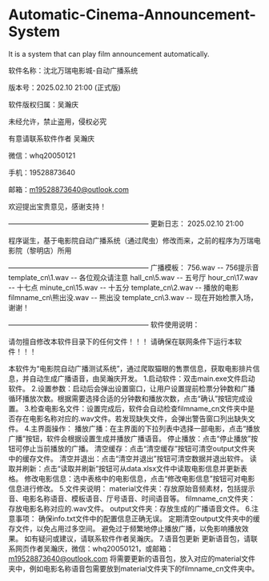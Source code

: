 # Automatic-Cinema-Announcement-System
It is a system that can play film announcement automatically.

软件名称：沈北万瑞电影城-自动广播系统

版本号：2025.02.10 21:00 (正式版)

软件版权归属：吴瀚庆

未经允许，禁止盗用，侵权必究


有意请联系软件作者 吴瀚庆

微信：whq20050121

手机：19528873640

邮箱：m19528873640@outlook.com

欢迎提出宝贵意见，感谢支持！

————————————————————
更新日志：
2025.02.10 21:00

程序诞生，基于电影院自动广播系统（通过爬虫）修改而来，之前的程序为万瑞电影院（黎明店）所用

————————————————————
广播模板：
756.wav                             --  756提示音
template_cn\\1.wav           --  各位观众请注意
hall_cn\\5.wav                    --  五号厅
hour_cn\\17.wav                --  十七点
minute_cn\\15.wav            --  十五分
template_cn\\2.wav           --  播放的电影
filmname_cn\\熊出没.wav  --  熊出没
template_cn\\3.wav           --  现在开始检票入场，谢谢！

————————————————————
软件使用说明：

请勿擅自修改本软件目录下的任何文件！！！
请确保在联网条件下运行本软件！！！

本软件为“电影院自动广播测试系统”，通过爬取猫眼的售票信息，获取电影排片信息，并自动生成广播语音，由吴瀚庆开发。
1.启动软件：双击main.exe文件启动软件。
2.设置参数：启动后会弹出设置窗口，让用户设置提前检票分钟数和广播循环播放次数。根据需要选择合适的分钟数和播放次数，点击“确认”按钮完成设置。
3.检查电影名文件：设置完成后，软件会自动检查filmname_cn文件夹中是否存在电影名称对应的.wav文件。若发现缺失文件，会弹出警告窗口列出缺失文件。
4.主界面操作：
播放广播：在主界面的下拉列表中选择一部电影，点击“播放广播”按钮，软件会根据设置生成并播放广播语音。
停止播放：点击“停止播放”按钮可停止当前播放的广播。
清空缓存：点击“清空缓存”按钮可清空output文件夹中的缓存文件。
清空并退出：点击“清空并退出”按钮可清空数据并退出软件。
读取并刷新：点击“读取并刷新”按钮可从data.xlsx文件中读取电影信息并更新表格。
修改电影信息：选中表格中的电影信息，点击“修改电影信息”按钮可对电影信息进行修改。
5.文件夹说明：
material文件夹：存放原始音频素材，包括提示音、电影名称语音、模板语音、厅号语音、时间语音等。
filmname_cn文件夹：存放电影名称对应的.wav文件。
output文件夹：存放生成的广播语音文件。
6.注意事项：
确保info.txt文件中的配置信息正确无误。
定期清空output文件夹中的缓存文件，以免占用过多空间。
避免过于频繁地停止播放广播，以免影响播放效果。
如有疑问或建议，请联系软件作者吴瀚庆。
7.语音包更新
更新语音包，请联系网页作者吴瀚庆，微信：whq20050121，或邮箱：m19528873640@outlook.com
将需要更新的语音包，放入对应的material文件夹中，例如电影名称语音包需要放到material文件夹下的filmname_cn文件夹中。
